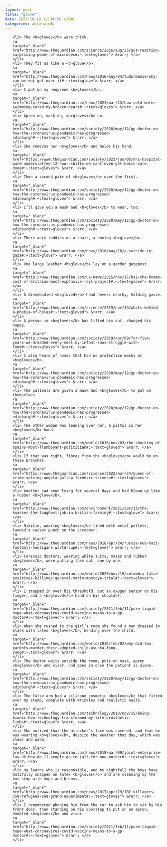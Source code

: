 ```yaml
---
layout: post
title: "glove"
date: 2023-10-10 12:34:56 +0530
categories: auto-words
---
```

<ol>

    <li> The <b>gloves</b> were thick.
    <a 
    target="_blank" 
    href="http://www.theguardian.com/science/2016/aug/25/gut-reaction-surprising-power-of-microbes#:~:text=gloves"> &rarr; </a>
    </li>
    <li> They fit us like a <b>glove</b>.
    <a 
    target="_blank" 
    href="http://www.theguardian.com/news/2016/may/04/tudormania-why-can-we-not-get-over-it#:~:text=glove"> &rarr; </a>
    </li>
    <li> I put on my neoprene <b>gloves</b>.
    <a 
    target="_blank" 
    href="http://www.theguardian.com/news/2021/mar/23/how-cold-water-swimming-cured-my-broken-heart#:~:text=gloves"> &rarr; </a>
    </li>
    <li> Apron on, mask on, <b>gloves</b> on.
    <a 
    target="_blank" 
    href="http://www.theguardian.com/society/2020/may/12/gp-doctor-on-how-the-coronavirus-pandemic-has-progressed-edinburgh#:~:text=gloves"> &rarr; </a>
    </li>
    <li> She removes her <b>gloves</b> and holds his hand.
    <a 
    target="_blank" 
    href="https://www.theguardian.com/society/2023/jan/05/nhs-hospital-ward-understaffed-12-hour-shifts-we-cant-even-get-basic-care-done#:~:text=gloves"> &rarr; </a>
    </li>
    <li> Then a second pair of <b>gloves</b> over the first.
    <a 
    target="_blank" 
    href="http://www.theguardian.com/society/2020/may/12/gp-doctor-on-how-the-coronavirus-pandemic-has-progressed-edinburgh#:~:text=gloves"> &rarr; </a>
    </li>
    <li> I’ll give you a mask and <b>gloves</b> to wear, too.
    <a 
    target="_blank" 
    href="http://www.theguardian.com/society/2020/may/12/gp-doctor-on-how-the-coronavirus-pandemic-has-progressed-edinburgh#:~:text=gloves"> &rarr; </a>
    </li>
    <li> There were teddies on a chair, a boxing <b>glove</b>.
    <a 
    target="_blank" 
    href="http://www.theguardian.com/news/2018/may/18/a-suicide-in-gaza#:~:text=glove"> &rarr; </a>
    </li>
    <li> One large leather <b>glove</b> lay on a garden gatepost.
    <a 
    target="_blank" 
    href="http://www.theguardian.com/uk-news/2015/nov/17/hs2-the-human-cost-of-britains-most-expensive-rail-project#:~:text=glove"> &rarr; </a>
    </li>
    <li> A disembodied <b>gloved</b> hand hovers nearby, holding gauze.
    <a 
    target="_blank" 
    href="http://www.theguardian.com/science/2019/nov/19/whats-behind-a-phobia-of-holes#:~:text=gloved"> &rarr; </a>
    </li>
    <li> A person in <b>gloves</b> had lifted him out, changed his nappy.
    <a 
    target="_blank" 
    href="http://www.theguardian.com/society/2019/apr/09/for-five-years-we-dreaded-every-meal-my-infant-sons-struggle-with-food#:~:text=gloves"> &rarr; </a>
    </li>
    <li> I also heard of homes that had no protective masks or <b>gloves</b>.
    <a 
    target="_blank" 
    href="http://www.theguardian.com/society/2020/may/12/gp-doctor-on-how-the-coronavirus-pandemic-has-progressed-edinburgh#:~:text=gloves"> &rarr; </a>
    </li>
    <li> The patients are given a mask and <b>gloves</b> to put on themselves.
    <a 
    target="_blank" 
    href="http://www.theguardian.com/society/2020/may/12/gp-doctor-on-how-the-coronavirus-pandemic-has-progressed-edinburgh#:~:text=gloves"> &rarr; </a>
    </li>
    <li> The other woman was leaning over her, a pistol in her <b>gloved</b> hand.
    <a 
    target="_blank" 
    href="http://www.theguardian.com/world/2016/nov/03/the-shocking-of-spains-most-flamboyant-politician#:~:text=gloved"> &rarr; </a>
    </li>
    <li> If that was right, fibres from the <b>gloves</b> would be on those branches.
    <a 
    target="_blank" 
    href="https://www.theguardian.com/science/2022/mar/24/queen-of-crime-solving-angela-gallop-forensic-science#:~:text=gloves"> &rarr; </a>
    </li>
    <li> Another had been lying for several days and had blown up like a rubber <b>glove</b>.
    <a 
    target="_blank" 
    href="http://www.theguardian.com/environment/2021/apr/13/the-knacker-the-toughest-job-in-british-farming#:~:text=glove"> &rarr; </a>
    </li>
    <li> Nikitin, wearing <b>gloves</b> lined with metal pellets, landed a sucker punch on the screamer.
    <a 
    target="_blank" 
    href="http://www.theguardian.com/news/2018/apr/24/russia-neo-nazi-football-hooligans-world-cup#:~:text=gloves"> &rarr; </a>
    </li>
    <li> Forensic doctors, wearing white suits, masks and rubber <b>gloves</b>, were pulling them out, one by one.
    <a 
    target="_blank" 
    href="http://www.theguardian.com/world/2020/nov/19/colombia-false-positives-killings-general-mario-montoya-trial#:~:text=gloves"> &rarr; </a>
    </li>
    <li> I stepped in over his threshold, put an oxygen sensor on his finger, and a <b>gloved</b> hand on his shoulder.
    <a 
    target="_blank" 
    href="http://www.theguardian.com/society/2021/feb/11/pure-liquid-hope-what-coronavirus-covid-vaccine-means-to-a-gp-doctor#:~:text=gloved"> &rarr; </a>
    </li>
    <li> When she rushed to the girl’s room she found a man dressed in black with latex <b>gloves</b>, bending over the child.
    <a 
    target="_blank" 
    href="http://www.theguardian.com/world/2016/feb/02/why-did-two-parents-murder-their-adopted-child-asunta-fong-yang#:~:text=gloves"> &rarr; </a>
    </li>
    <li> The doctor waits outside the room, puts on mask, apron <b>gloves</b> and visor, and goes in once the patient is alone.
    <a 
    target="_blank" 
    href="http://www.theguardian.com/society/2020/may/12/gp-doctor-on-how-the-coronavirus-pandemic-has-progressed-edinburgh#:~:text=gloves"> &rarr; </a>
    </li>
    <li> The false arm had a silicone cosmetic <b>glove</b> that fitted over my stump, complete with wrinkles and realistic nails.
    <a 
    target="_blank" 
    href="http://www.theguardian.com/technology/2018/nov/15/being-bionic-how-technology-transformed-my-life-prosthetic-limbs#:~:text=glove"> &rarr; </a>
    </li>
    <li> She noticed that the attacker’s face was covered, and that he was wearing <b>gloves</b>, despite the weather that day, which was clear and warm.
    <a 
    target="_blank" 
    href="http://www.theguardian.com/news/2018/mar/09/joint-enterprise-law-uk-how-do-11-people-go-to-jail-for-one-murder#:~:text=gloves"> &rarr; </a>
    </li>
    <li> He learns who is responsible, and by nightfall the boys have dutifully snapped on latex <b>gloves</b> and are cleaning up the bus stop with mops and brooms.
    <a 
    target="_blank" 
    href="http://www.theguardian.com/news/2017/apr/19/102-villagers-750-refugees-one-grand-experiment#:~:text=gloves"> &rarr; </a>
    </li>
    <li> I remembered phoning him from the car to ask him to sit by his front door, then standing on his doorstep to put on an apron, doubled <b>gloves</b> and visor.
    <a 
    target="_blank" 
    href="http://www.theguardian.com/society/2021/feb/11/pure-liquid-hope-what-coronavirus-covid-vaccine-means-to-a-gp-doctor#:~:text=gloves"> &rarr; </a>
    </li>